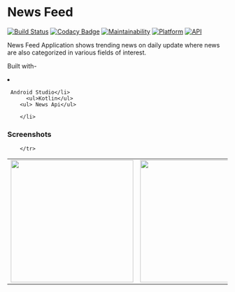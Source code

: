 # News Feed

[![Build Status](https://travis-ci.org/rob729/News-Feed.svg?branch=master)](https://travis-ci.org/rob729/News-Feed)
[![Codacy Badge](https://api.codacy.com/project/badge/Grade/7359a2b60f974c04ab38a6481780c2eb)](https://www.codacy.com/manual/rob729/News?utm_source=github.com&amp;utm_medium=referral&amp;utm_content=rob729/News&amp;utm_campaign=Badge_Grade)
[![Maintainability](https://api.codeclimate.com/v1/badges/3cf040d355cfa3d4c3a4/maintainability)](https://codeclimate.com/github/rob729/News/maintainability)
[![Platform](https://img.shields.io/badge/platform-android-blue.svg)](http://developer.android.com/index.html)
[![API](https://img.shields.io/badge/API-20%2B-blue.svg?style=flat)](https://android-arsenal.com/api?level=20)

News Feed Application shows trending news on daily update where news are also categorized in various fields of interest.

Built with-
<li>
        
     Android Studio</li>
          <ul>Kotlin</ul>
        <ul> News Api</ul>

        </li>

### Screenshots
<table>
        <tr>
        <td><img src = "https://drive.google.com/file/d/1657kuHeCXDv5lJOhb3jX8Fn8XLpQbEQY/view?usp=sharing"
width="280"></td>
        <td><img src = "https://drive.google.com/file/d/1gd9gqGHz9_3UhcfxMIgyK80vluMNv3Hw/view?usp=sharing" 
width="280"></td>
        <td><img src = "https://drive.google.com/file/d/1OBsBrsaE7qya4CVqb-OrbsK0d3VZn5F8/view?usp=sharing" 
width="280"></td>
        <td><img src = "https://drive.google.com/file/d/1OBsBrsaE7qya4CVqb-OrbsK0d3VZn5F8/view?usp=sharing" 
width="280"></td>

        </tr>
</table>   


